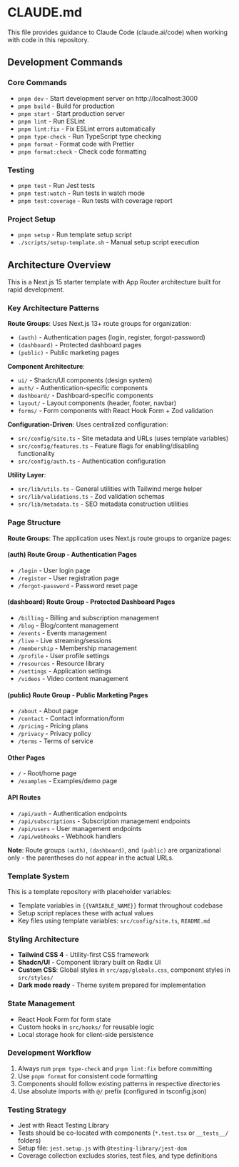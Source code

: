 # CLAUDE.md

This file provides guidance to Claude Code (claude.ai/code) when working with code in this repository.

## Development Commands

### Core Commands
- `pnpm dev` - Start development server on http://localhost:3000
- `pnpm build` - Build for production
- `pnpm start` - Start production server
- `pnpm lint` - Run ESLint
- `pnpm lint:fix` - Fix ESLint errors automatically
- `pnpm type-check` - Run TypeScript type checking
- `pnpm format` - Format code with Prettier
- `pnpm format:check` - Check code formatting

### Testing
- `pnpm test` - Run Jest tests
- `pnpm test:watch` - Run tests in watch mode
- `pnpm test:coverage` - Run tests with coverage report

### Project Setup
- `pnpm setup` - Run template setup script
- `./scripts/setup-template.sh` - Manual setup script execution

## Architecture Overview

This is a Next.js 15 starter template with App Router architecture built for rapid development.

### Key Architecture Patterns

**Route Groups**: Uses Next.js 13+ route groups for organization:
- `(auth)` - Authentication pages (login, register, forgot-password)
- `(dashboard)` - Protected dashboard pages
- `(public)` - Public marketing pages

**Component Architecture**:
- `ui/` - Shadcn/UI components (design system)
- `auth/` - Authentication-specific components
- `dashboard/` - Dashboard-specific components
- `layout/` - Layout components (header, footer, navbar)
- `forms/` - Form components with React Hook Form + Zod validation

**Configuration-Driven**: Uses centralized configuration:
- `src/config/site.ts` - Site metadata and URLs (uses template variables)
- `src/config/features.ts` - Feature flags for enabling/disabling functionality
- `src/config/auth.ts` - Authentication configuration

**Utility Layer**:
- `src/lib/utils.ts` - General utilities with Tailwind merge helper
- `src/lib/validations.ts` - Zod validation schemas
- `src/lib/metadata.ts` - SEO metadata construction utilities

### Page Structure

**Route Groups**: The application uses Next.js route groups to organize pages:

#### (auth) Route Group - Authentication Pages
- `/login` - User login page
- `/register` - User registration page  
- `/forgot-password` - Password reset page

#### (dashboard) Route Group - Protected Dashboard Pages
- `/billing` - Billing and subscription management
- `/blog` - Blog/content management
- `/events` - Events management
- `/live` - Live streaming/sessions
- `/membership` - Membership management
- `/profile` - User profile settings
- `/resources` - Resource library
- `/settings` - Application settings
- `/videos` - Video content management

#### (public) Route Group - Public Marketing Pages
- `/about` - About page
- `/contact` - Contact information/form
- `/pricing` - Pricing plans
- `/privacy` - Privacy policy
- `/terms` - Terms of service

#### Other Pages
- `/` - Root/home page
- `/examples` - Examples/demo page

#### API Routes
- `/api/auth` - Authentication endpoints
- `/api/subscriptions` - Subscription management endpoints
- `/api/users` - User management endpoints
- `/api/webhooks` - Webhook handlers

**Note**: Route groups `(auth)`, `(dashboard)`, and `(public)` are organizational only - the parentheses do not appear in the actual URLs.

### Template System
This is a template repository with placeholder variables:
- Template variables in `{{VARIABLE_NAME}}` format throughout codebase
- Setup script replaces these with actual values
- Key files using template variables: `src/config/site.ts`, `README.md`

### Styling Architecture
- **Tailwind CSS 4** - Utility-first CSS framework
- **Shadcn/UI** - Component library built on Radix UI
- **Custom CSS**: Global styles in `src/app/globals.css`, component styles in `src/styles/`
- **Dark mode ready** - Theme system prepared for implementation

### State Management
- React Hook Form for form state
- Custom hooks in `src/hooks/` for reusable logic
- Local storage hook for client-side persistence

### Development Workflow
1. Always run `pnpm type-check` and `pnpm lint:fix` before committing
2. Use `pnpm format` for consistent code formatting
3. Components should follow existing patterns in respective directories
4. Use absolute imports with `@/` prefix (configured in tsconfig.json)

### Testing Strategy
- Jest with React Testing Library
- Tests should be co-located with components (`*.test.tsx` or `__tests__/` folders)
- Setup file: `jest.setup.js` with `@testing-library/jest-dom`
- Coverage collection excludes stories, test files, and type definitions